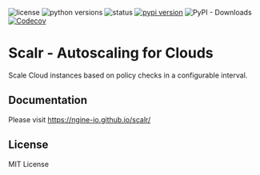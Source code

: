 ![license](https://img.shields.io/pypi/l/scalr-ngine.svg)
![python versions](https://img.shields.io/pypi/pyversions/scalr-ngine.svg)
![status](https://img.shields.io/pypi/status/scalr-ngine.svg)
[![pypi version](https://img.shields.io/pypi/v/scalr-ngine.svg)](https://pypi.org/project/scalr-ngine/)
![PyPI - Downloads](https://img.shields.io/pypi/dw/scalr-ngine)
[![Codecov](https://img.shields.io/codecov/c/github/ngine-io/scalr)](https://codecov.io/gh/ngine-io/scalr)

# Scalr - Autoscaling for Clouds

Scale Cloud instances based on policy checks in a configurable interval.

## Documentation

Please visit https://ngine-io.github.io/scalr/

## License

MIT License
